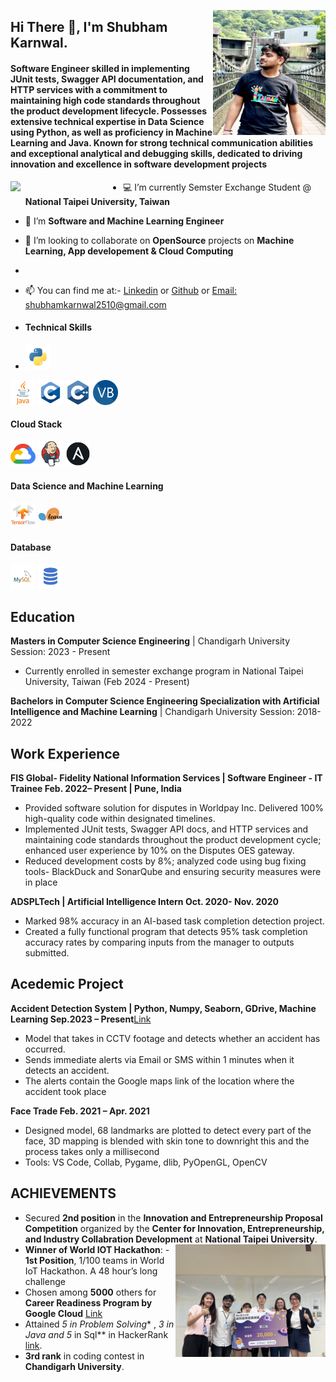 <code><img height="200" align ='right' src="https://github.com/Skub123/Portfolio/blob/main/Images/IMG_0110.jpg" width="180"></code>
## Hi There 👋, I'm **Shubham Karnwal**. 

#### Software Engineer skilled in implementing JUnit tests, Swagger API documentation, and HTTP services with a commitment to maintaining high code standards throughout the product development lifecycle. Possesses extensive technical expertise in Data Science using Python, as well as proficiency in Machine Learning and Java. Known for strong technical communication abilities and exceptional analytical and debugging skills, dedicated to driving innovation and excellence in software development projects 
<img align='left' src="https://media.giphy.com/media/yU0vrGBTI6TKg/giphy.gif" width="180">

- 💻 I’m currently Semster Exchange Student @ **National Taipei University, Taiwan**

- 📖 I’m **Software and Machine Learning Engineer**

- 👯 I’m looking to collaborate on **OpenSource** projects on **Machine Learning, App developement & Cloud Computing**

-


- 📫 You can find me at:- [Linkedin](https://www.linkedin.com/in/shubhamkarnwalprofile/) or [Github](https://github.com/Skub123) or [Email: shubhamkarnwal2510@gmail.com](mailto:Shubhamkarnwal2510@gmail.com)

- #### Technical Skills
- <code><img height="40" src="https://raw.githubusercontent.com/github/explore/80688e429a7d4ef2fca1e82350fe8e3517d3494d/topics/python/python.png" title="python"></code>

<code><img height="40" src="https://raw.githubusercontent.com/github/explore/80688e429a7d4ef2fca1e82350fe8e3517d3494d/topics/java/java.png" title="java"></code>
<code><img height="40" src="https://raw.githubusercontent.com/github/explore/80688e429a7d4ef2fca1e82350fe8e3517d3494d/topics/c/c.png" title="C"></code>
<code><img height="40" src="https://raw.githubusercontent.com/github/explore/80688e429a7d4ef2fca1e82350fe8e3517d3494d/topics/cpp/cpp.png" title="C++"></code>
<code><img height="40" src="https://raw.githubusercontent.com/github/explore/80688e429a7d4ef2fca1e82350fe8e3517d3494d/topics/visual-basic/visual-basic.png" title="VB"></code>

#### Cloud Stack

<code><img height="40" src="https://raw.githubusercontent.com/github/explore/main/topics/google-cloud/google-cloud.png" title="GCP"></code>
<code><img height="40" src="https://raw.githubusercontent.com/github/explore/main/topics/jenkins/jenkins.png" title="Jenkins"></code>
<code><img height="40" src="https://raw.githubusercontent.com/github/explore/80688e429a7d4ef2fca1e82350fe8e3517d3494d/topics/ansible/ansible.png" title="Ansible"></code>

#### Data Science and Machine Learning
<code><img height="40" src="https://raw.githubusercontent.com/github/explore/80688e429a7d4ef2fca1e82350fe8e3517d3494d/topics/tensorflow/tensorflow.png" title="Tensorflow"></code>
<code><img height="40" src="https://raw.githubusercontent.com/github/explore/80688e429a7d4ef2fca1e82350fe8e3517d3494d/topics/scikit-learn/scikit-learn.png" title="scikit-learn"></code>



#### Database
<code><img height="40" src="https://raw.githubusercontent.com/github/explore/80688e429a7d4ef2fca1e82350fe8e3517d3494d/topics/mysql/mysql.png" title="mysql"></code>
<code><img height="40" src="https://raw.githubusercontent.com/github/explore/80688e429a7d4ef2fca1e82350fe8e3517d3494d/topics/sql/sql.png" title="sql"></code>

## Education
 **Masters in Computer Science Engineering** | Chandigarh University Session: 2023 - Present 
 - Currently enrolled in semester exchange program in National Taipei University, Taiwan (Feb 2024 - Present) 

 **Bachelors in Computer Science Engineering Specialization with Artificial Intelligence and Machine Learning** | Chandigarh University Session: 2018-2022 
## Work Experience
**FIS Global- Fidelity National Information Services | Software Engineer - IT Trainee Feb. 2022– Present | Pune, India**
- Provided software solution for disputes in Worldpay Inc. Delivered 100% high-quality code within designated timelines. 
- Implemented JUnit tests, Swagger API docs, and HTTP services and maintaining code standards throughout the product development cycle; enhanced user experience by 10% on the Disputes OES gateway.
- Reduced development costs by 8%; analyzed code using bug fixing tools- BlackDuck and SonarQube and ensuring security measures were in place 

**ADSPLTech | Artificial Intelligence Intern Oct. 2020- Nov. 2020**
- Marked 98% accuracy in an AI-based task completion detection project.
- Created a fully functional program that detects 95% task completion accuracy rates by comparing inputs from the manager to outputs submitted.

## Acedemic Project
**Accident Detection System | Python, Numpy, Seaborn, GDrive, Machine Learning Sep.2023 – Present**[Link](https://github.com/Skub123/Accident-Detection-)
- Model that takes in CCTV footage and detects whether an accident has occurred.
- Sends immediate alerts via Email or SMS within 1 minutes when it detects an accident.
- The alerts contain the Google maps link of the location where the accident took place
  
**Face Trade Feb. 2021 – Apr. 2021**
- Designed model, 68 landmarks are plotted to detect every part of the face, 3D mapping is blended with skin tone to downright this and the process takes only a millisecond 
- Tools: VS Code, Collab, Pygame, dlib, PyOpenGL, OpenCV

## ACHIEVEMENTS
- Secured **2nd position** in the **Innovation and Entrepreneurship Proposal Competition** organized by the **Center for Innovation, Entrepreneurship, and Industry Collabration Development** at **National Taipei University**.
 <code><img align='right' src="https://github.com/Skub123/Portfolio/blob/main/Images/1716550731209.jpg" width="240"></code>
- **Winner of World IOT Hackathon**: - **1st Position**, 1/100 teams in World IoT Hackathon. A 48 hour’s long challenge
- Chosen among **5000** others for **Career Readiness Program by Google Cloud** [Link](https://www.cloudskillsboost.google/public_profiles/0cc9fe04-15d9-4205-953d-f4ceaba0fb64)
-  Attained **5* in Problem Solving** , **3* in Java and 5* in Sql** in HackerRank [link](https://www.hackerrank.com/profile/skarn2510).
-  **3rd rank** in coding contest in **Chandigarh University**.

